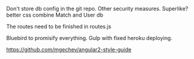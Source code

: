 Don't store db config in the git repo.
Other security measures.
Superlike?
better css
combine Match and User db

The routes need to be finished in routes.js


Bluebird to promisify everything.
Gulp with fixed heroku deploying.

https://github.com/mgechev/angular2-style-guide